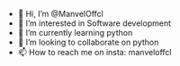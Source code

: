 - 👋 Hi, I’m @ManvelOffcl
- 👀 I’m interested in Software development
- 🌱 I’m currently learning python
- 💞️ I’m looking to collaborate on python
- 📫 How to reach me on insta: manveloffcl

<!---
ManvelOffcl/ManvelOffcl is a ✨ special ✨ repository because its `README.md` (this file) appears on your GitHub profile.
You can click the Preview link to take a look at your changes.
--->
